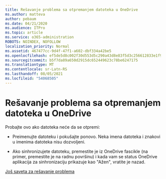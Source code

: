 ```yaml
---
title: Rešavanje problema sa otpremanjem datoteka u OneDrive
ms.author: matteva
author: pebaum
ms.date: 04/21/2020
ms.audience: ITPro
ms.topic: article
ms.service: o365-administration
ROBOTS: NOINDEX, NOFOLLOW
localization_priority: Normal
ms.assetid: 467477cc-9d4f-47f1-a602-dbf334a42be5
ms.openlocfilehash: ef5de5d8c002f30d553d5c290a43d8e83f5d3c256612833e1f90ca65b6508e09
ms.sourcegitcommit: b5f7da89a650d2915dc652449623c78be6247175
ms.translationtype: MT
ms.contentlocale: sr-Latn-RS
ms.lasthandoff: 08/05/2021
ms.locfileid: "54068505"
---
```

# <a name="fix-problems-uploading-files-to-onedrive"></a>Rešavanje problema sa otpremanjem datoteka u OneDrive

Probajte ovo ako datoteka neće da se otpremi:
  
- Preimenujte datoteku i pokušajte ponovo. Neka imena datoteka i znakovi u imenima datoteka nisu dozvoljeni. 
    
- Ako sinhronizujete datoteku, premestite je iz OneDrive fascikle (na primer, premestite je na radnu površinu) i kada vam se status OneDrive aplikacija za sinhronizaciju prikazuje kao "Ažen", vratite je nazad. 
    
[Još saveta za rešavanje problema](https://go.microsoft.com/fwlink/?linkid=873155)
  

